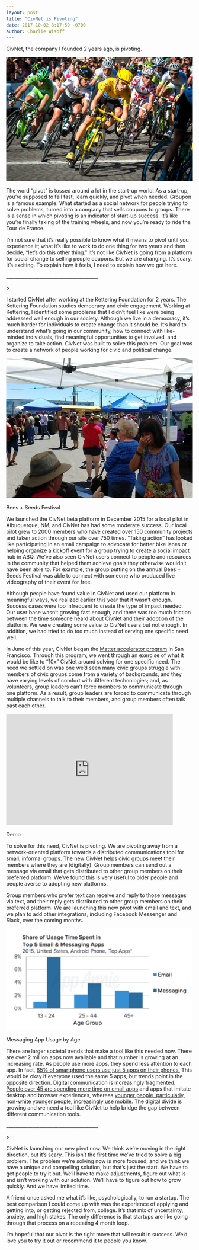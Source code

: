 ```yaml
---
layout: post
title: "CivNet is Pivoting"
date: 2017-10-02 8:17:59 -0700
author: Charlie Wisoff
---
```

<p>CivNet, the company I founded 2 years ago, is pivoting.</p>

<div class="blog_image_container_right">
	<img src="/images/tour_de_france.jpg" class="blog_image">
</div>

<p>The word “pivot” is tossed around a lot in the start-up world. As a start-up, you’re supposed to fail fast, learn quickly, and pivot when needed. Groupon is a famous example. What started as a social network for people trying to solve problems, turned into a company that sells coupons to groups. There is a sense in which pivoting is an indicator of start-up success. It’s like you’re finally taking of the training wheels, and now you’re ready to ride the Tour de France.</p>

<p>I’m not sure that it’s really possible to know what it means to pivot until you experience it; what it’s like to work to do one thing for two years and then decide, “let’s do this other thing.” It’s not like CivNet is going from a platform for social change to selling people coupons. But we are changing. It’s scary. It’s exciting. To explain how it feels, I need to explain how we got here.
</p>

<p class="blog_divider">_______________________________________</p>>

<p>I started CivNet after working at the Kettering Foundation for 2 years. The Kettering Foundation studies democracy and civic engagement. Working at Kettering, I identified some problems that I didn’t feel like were being addressed well enough in our society. Although we live in a democracy, it’s much harder for individuals to create change than it should be. It’s hard to understand what’s going in our community, how to connect with like-minded individuals, find meaningful opportunities to get involved, and organize to take action. CivNet was built to solve this problem. Our goal was to create a network of people working for civic and political change.</p>

<div class="blog_image_container_left">
	<img src="/images/bees_and_seeds.jpg" class="blog_image">
	<p class="blog_subtitle">Bees + Seeds Festival</p> 
</div>

<p>We launched the CivNet beta platform in December 2015 for a local pilot in Albuquerque, NM, and CivNet has had some moderate success. Our local pilot grew to 2000 members who have created over 150 community projects and taken action through our site over 750 times. “Taking action” has looked like participating in an email campaign to advocate for better bike lanes or helping organize a kickoff event for a group trying to create a social impact hub in ABQ. We’ve also seen CivNet users connect to people and resources in the community that helped them achieve goals they otherwise wouldn’t have been able to. For example, the group putting on the annual Bees + Seeds Festival was able to connect with someone who produced live videography of their event for free.</p>

<p>Although people have found value in CivNet and used our platform in meaningful ways, we realized earlier this year that it wasn’t enough. Success cases were too infrequent to create the type of impact needed. Our user base wasn’t growing fast enough, and there was too much friction between the time someone heard about CivNet and their adoption of the platform. We were creating some value to CivNet users but not enough. In addition, we had tried to do too much instead of serving one specific need well.</p>

<p>In June of this year, CivNet began the <a href="http://matter.vc">Matter accelerator program</a> in San Francisco. Through this program, we went through an exercise of what it would be like to “10x” CivNet around solving for one specific need. The need we settled on was one we’d seen many civic groups struggle with: members of civic groups come from a variety of backgrounds, and they have varying levels of comfort with different technologies; and, as volunteers, group leaders can’t force members to communicate through one platform. As a result, group leaders are forced to communicate through multiple channels to talk to their members, and group members often talk past each other.</p>

<div class="blog_image_container_right">
	<iframe width="450" height="300" src="https://www.youtube.com/embed/AiZ9UuCQecw" frameborder="0" allowfullscreen></iframe>
	<p class="blog_subtitle">Demo</p> 
</div>

<p>To solve for this need, CivNet is pivoting. We are pivoting away from a network-oriented platform towards a distributed communications tool for small, informal groups. The new CivNet helps civic groups meet their members where they are (digitally). Group members can send out a message via email that gets distributed to other group members on their preferred platform. We’ve found this is very useful to older people and people averse to adopting new platforms.</p>
 
<p> Group members who prefer text can receive and reply to those messages via text, and their reply gets distributed to other group members on their preferred platform. We are launching this new pivot with email and text, and we plan to add other integrations, including Facebook Messenger and Slack, over the coming months.</p>

<div class="blog_image_container_left">
	<img src="/images/demographics.png" class="blog_image">
	<p class="blog_subtitle">Messaging App Usage by Age</p> 
</div>

<p>There are larger societal trends that make a tool like this needed now. There are over 2 million apps now available and that number is growing at an increasing rate. As people use more apps, they spend less attention to each app. In fact, <a href="http://fortune.com/2016/08/16/app-fatigue-is-taking-a-toll-on-smartphone-owners/">85% of smartphone users use just 5 apps on their phones.</a> This would be okay if everyone used the same 5 apps, but trends point in the opposite direction. Digital communication is increasingly fragmented. <a href="https://techcrunch.com/2016/03/24/email-is-dying-among-mobiles-youngest-users/">People over 45 are spending more time on email apps</a> and apps that imitate desktop and browser experiences, whereas <a href= "http://www.pewinternet.org/fact-sheet/mobile/">younger people, particularly, non-white younger people, increasingly use mobile</a>. The digital divide is growing and we need a tool like CivNet to help bridge the gap between different communication tools.</p>

<p class="blog_divider">_______________________________________</p>>

<p>CivNet is launching our new pivot now. We think we’re moving in the right direction, but it’s scary. This isn’t the first time we’ve tried to solve a big problem. The problem we’re solving now is more focused, and we think we have a unique and compelling solution, but that’s just the start. We have to get people to try it out. We’ll have to make adjustments, figure out what is and isn’t working with our solution. We’ll have to figure out how to grow quickly. And we have limited time.</p>

<p>A friend once asked me what it’s like, psychologically, to run a startup. The best comparison I could come up with was the experience of applying and getting into, or getting rejected from, college. It’s that mix of uncertainty, anxiety, and high stakes. The only difference is that startups are like going through that process on a repeating 4 month loop.</p>

<p>I’m hopeful that our pivot is the right move that will result in success. We’d love you to <a href="http://civnet.com">try it out</a> or recommend it to people you know.</p>
	
